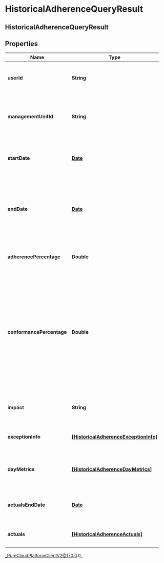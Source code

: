 # HistoricalAdherenceQueryResult

## HistoricalAdherenceQueryResult

## Properties

|Name | Type | Description | Notes|
|------------ | ------------- | ------------- | -------------|
| **userId** | **String** | The ID of the user for whom the adherence is queried | [optional] |
| **managementUnitId** | **String** | The ID of the management unit of the user for whom the adherence is queried | [optional] |
| **startDate** | [**Date**](Date) | Beginning of the date range that was queried, in ISO-8601 format | [optional] |
| **endDate** | [**Date**](Date) | End of the date range that was queried, in ISO-8601 format. If it was not set, end date will be set to the queried time | [optional] |
| **adherencePercentage** | **Double** | Adherence percentage for this user, in the scale of 0 - 100 | [optional] |
| **conformancePercentage** | **Double** | Conformance percentage for this user, in the scale of 0 - 100. Conformance percentage can be greater than 100 when the actual on-queue time is greater than the scheduled on-queue time for the same period. | [optional] |
| **impact** | **String** | The impact of the current adherence state for this user | [optional] |
| **exceptionInfo** | [**[HistoricalAdherenceExceptionInfo]**]([HistoricalAdherenceExceptionInfo]) | List of adherence exceptions for this user | [optional] |
| **dayMetrics** | [**[HistoricalAdherenceDayMetrics]**]([HistoricalAdherenceDayMetrics]) | Adherence and conformance metrics for days in query range | [optional] |
| **actualsEndDate** | [**Date**](Date) | The end date of the actual activities in ISO-8601 format. | [optional] |
| **actuals** | [**[HistoricalAdherenceActuals]**]([HistoricalAdherenceActuals]) | List of actual activity with offset for this user | [optional] |



_PureCloudPlatformClientV2@170.0.0_
